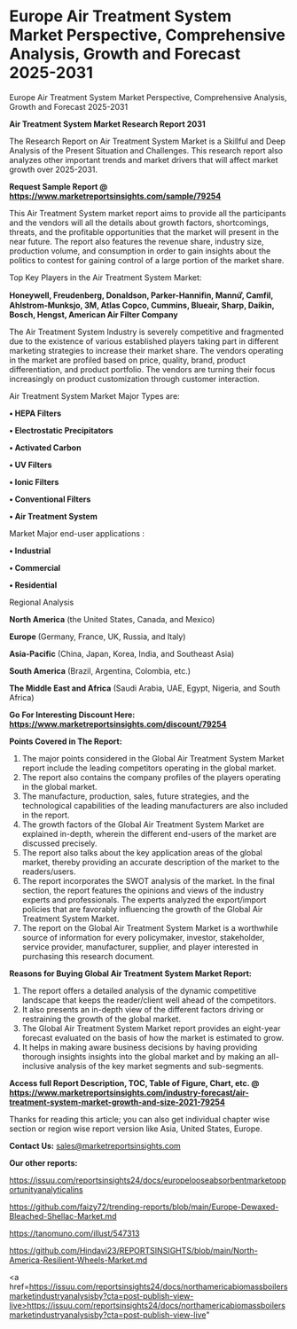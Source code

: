 # Europe Air Treatment System Market Perspective, Comprehensive Analysis, Growth and Forecast 2025-2031
Europe Air Treatment System Market Perspective, Comprehensive Analysis, Growth and Forecast 2025-2031

<strong>Air Treatment System Market Research Report 2031</strong>

The Research Report on Air Treatment System Market is a Skillful and Deep Analysis of the Present Situation and Challenges. This research report also analyzes other important trends and market drivers that will affect market growth over 2025-2031.

<strong>Request Sample Report @ <a href=https://www.marketreportsinsights.com/sample/79254>https://www.marketreportsinsights.com/sample/79254</a></strong>

This Air Treatment System market report aims to provide all the participants and the vendors will all the details about growth factors, shortcomings, threats, and the profitable opportunities that the market will present in the near future. The report also features the revenue share, industry size, production volume, and consumption in order to gain insights about the politics to contest for gaining control of a large portion of the market share.

Top Key Players in the Air Treatment System Market:

<strong>Honeywell, Freudenberg, Donaldson, Parker-Hannifin, Mannứꙺ, Camfil, Ahlstrom-Munksjo, 3M, Atlas Copco, Cummins, Blueair, Sharp, Daikin, Bosch, Hengst, American Air Filter Company</strong>

The Air Treatment System Industry is severely competitive and fragmented due to the existence of various established players taking part in different marketing strategies to increase their market share. The vendors operating in the market are profiled based on price, quality, brand, product differentiation, and product portfolio. The vendors are turning their focus increasingly on product customization through customer interaction.

Air Treatment System Market Major Types are:

<strong>• HEPA Filters

• Electrostatic Precipitators

• Activated Carbon

• UV Filters

• Ionic Filters

• Conventional Filters

• Air Treatment System</strong>

Market Major end-user applications :

<strong>• Industrial

• Commercial

• Residential</strong>

Regional Analysis

</u><strong><b>North America</b></strong> (the United States, Canada, and Mexico)

<strong><b>Europe </b></strong>(Germany, France, UK, Russia, and Italy)

<strong><b>Asia-Pacific</b></strong> (China, Japan, Korea, India, and Southeast Asia)

<strong><b>South America</b></strong> (Brazil, Argentina, Colombia, etc.)

<strong><b>The Middle East and Africa</b></strong> (Saudi Arabia, UAE, Egypt, Nigeria, and South Africa)

<strong>Go For Interesting Discount Here: <a href=https://www.marketreportsinsights.com/discount/79254>https://www.marketreportsinsights.com/discount/79254</a></strong>

<strong>Points Covered in The Report:</strong>
<ol>
  <li>The major points considered in the Global Air Treatment System Market report include the leading competitors operating in the global market.</li>
  <li>The report also contains the company profiles of the players operating in the global market.</li>
  <li>The manufacture, production, sales, future strategies, and the technological capabilities of the leading manufacturers are also included in the report.</li>
  <li>The growth factors of the Global Air Treatment System Market are explained in-depth, wherein the different end-users of the market are discussed precisely.</li>
  <li>The report also talks about the key application areas of the global market, thereby providing an accurate description of the market to the readers/users.</li>
  <li>The report incorporates the SWOT analysis of the market. In the final section, the report features the opinions and views of the industry experts and professionals. The experts analyzed the export/import policies that are favorably influencing the growth of the Global Air Treatment System Market.</li>
  <li>The report on the Global Air Treatment System Market is a worthwhile source of information for every policymaker, investor, stakeholder, service provider, manufacturer, supplier, and player interested in purchasing this research document.</li>
</ol>
<strong>Reasons for Buying Global Air Treatment System Market Report:</strong>

<ol>
  <li>The report offers a detailed analysis of the dynamic competitive landscape that keeps the reader/client well ahead of the competitors.</li>
  <li>It also presents an in-depth view of the different factors driving or restraining the growth of the global market.</li>
  <li>The Global Air Treatment System Market report provides an eight-year forecast evaluated on the basis of how the market is estimated to grow.</li>
  <li>It helps in making aware business decisions by having providing thorough insights insights into the global market and by making an all-inclusive analysis of the key market segments and sub-segments.</li>
</ol>
<strong>Access full Report Description, TOC, Table of Figure, Chart, etc. @ <a href=https://www.marketreportsinsights.com/industry-forecast/air-treatment-system-market-growth-and-size-2021-79254>https://www.marketreportsinsights.com/industry-forecast/air-treatment-system-market-growth-and-size-2021-79254</a></strong>


Thanks for reading this article; you can also get individual chapter wise section or region wise report version like Asia, United States, Europe.

<strong>Contact Us:</strong>
sales@marketreportsinsights.com

<strong>Our other reports:</strong>

<a href=https://issuu.com/reportsinsights24/docs/europelooseabsorbentmarketopportunityanalyticalins>https://issuu.com/reportsinsights24/docs/europelooseabsorbentmarketopportunityanalyticalins</a>

<a href=https://github.com/faizy72/trending-reports/blob/main/Europe-Dewaxed-Bleached-Shellac-Market.md>https://github.com/faizy72/trending-reports/blob/main/Europe-Dewaxed-Bleached-Shellac-Market.md</a>

<a href=https://tanomuno.com/illust/547313>https://tanomuno.com/illust/547313</a>

<a href=https://github.com/Hindavi23/REPORTSINSIGHTS/blob/main/North-America-Resilient-Wheels-Market.md>https://github.com/Hindavi23/REPORTSINSIGHTS/blob/main/North-America-Resilient-Wheels-Market.md</a>

<a href=https://issuu.com/reportsinsights24/docs/northamericabiomassboilersmarketindustryanalysisby?cta=post-publish-view-live>https://issuu.com/reportsinsights24/docs/northamericabiomassboilersmarketindustryanalysisby?cta=post-publish-view-live</a>"

